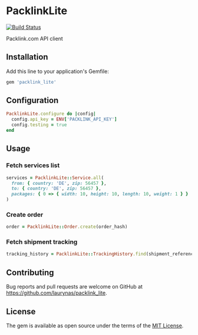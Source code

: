 # PacklinkLite

[![Build Status](https://travis-ci.org/laurynas/packlink_lite.svg?branch=master)](https://travis-ci.org/laurynas/packlink_lite)

Packlink.com API client

## Installation

Add this line to your application's Gemfile:

```ruby
gem 'packlink_lite'
```

## Configuration

```ruby
PacklinkLite.configure do |config|
  config.api_key = ENV['PACKLINK_API_KEY']
  config.testing = true
end
```

## Usage

### Fetch services list

```ruby
services = PacklinkLite::Service.all(
  from: { country: 'DE', zip: 56457 },
  to: { country: 'DE', zip: 56457 },
  packages: { 0 => { width: 10, height: 10, length: 10, weight: 1 } }
)
```

### Create order

```ruby
order = PacklinkLite::Order.create(order_hash)
```

### Fetch shipment tracking

```ruby
tracking_history = PacklinkLite::TrackingHistory.find(shipment_reference)
```

## Contributing

Bug reports and pull requests are welcome on GitHub at https://github.com/laurynas/packlink_lite.


## License

The gem is available as open source under the terms of the [MIT License](http://opensource.org/licenses/MIT).

